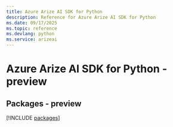 ```yaml
---
title: Azure Arize AI SDK for Python
description: Reference for Azure Arize AI SDK for Python
ms.date: 09/17/2025
ms.topic: reference
ms.devlang: python
ms.service: arizeai
---
```

# Azure Arize AI SDK for Python - preview
## Packages - preview
[!INCLUDE [packages](arize-ai-index.md)]